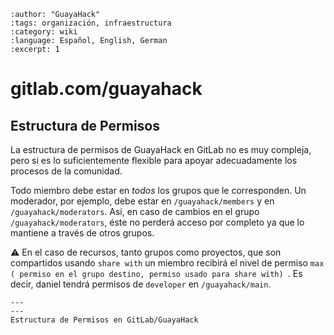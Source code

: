 ```{post} 2023-07-24
:author: "GuayaHack"
:tags: organización, infraestructura
:category: wiki
:language: Español, English, German
:excerpt: 1
```

# gitlab.com/guayahack

## Estructura de Permisos

La estructura de permisos de GuayaHack en GitLab no es muy compleja, pero si es lo suficientemente flexible para apoyar adecuadamente los procesos de la comunidad.

Todo miembro debe estar en *todos* los grupos que le corresponden. Un moderador, por ejemplo, debe estar en `/guayahack/members` y en `/guayahack/moderators`. Así, en caso de cambios en el grupo `/guayahack/moderators`, éste no perderá acceso por completo ya que lo mantiene a través de otros grupos. 

⚠️  En el caso de recursos, tanto grupos como proyectos, que son compartidos usando `share with` un miembro recibirá el nivel de permiso `max ( permiso en el grupo destino, permiso usado para share with) `. Es decir, daniel tendrá permisos de `developer` en `/guayahack/main`. 

```{figure} infraestructura-gitlab.md-data/gitlab-guayahack-permission-structure.png
---
---
Estructura de Permisos en GitLab/GuayaHack
```


